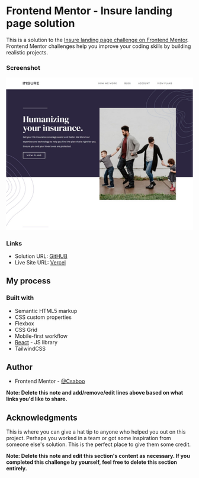 # Frontend Mentor - Insure landing page solution

This is a solution to the [Insure landing page challenge on Frontend Mentor](https://www.frontendmentor.io/challenges/insure-landing-page-uTU68JV8). Frontend Mentor challenges help you improve your coding skills by building realistic projects.

### Screenshot

![](./screenshot.jpg)

### Links

- Solution URL: [GitHUB](https://github.com/Csabooo/16-Insure-landing-page-react/tree/main)
- Live Site URL: [Vercel](https://csabooo-insure-landing-page-react.vercel.app)

## My process

### Built with

- Semantic HTML5 markup
- CSS custom properties
- Flexbox
- CSS Grid
- Mobile-first workflow
- [React](https://reactjs.org/) - JS library
- TailwindCSS

## Author

- Frontend Mentor - [@Csaboo](https://www.frontendmentor.io/profile/Csabooo)

**Note: Delete this note and add/remove/edit lines above based on what links you'd like to share.**

## Acknowledgments

This is where you can give a hat tip to anyone who helped you out on this project. Perhaps you worked in a team or got some inspiration from someone else's solution. This is the perfect place to give them some credit.

**Note: Delete this note and edit this section's content as necessary. If you completed this challenge by yourself, feel free to delete this section entirely.**
